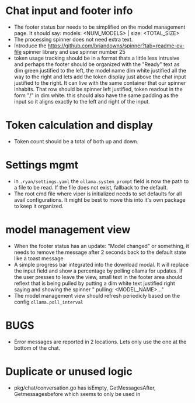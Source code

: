 # Chat input and footer info
- The footer status bar needs to be simplified on the model management page. It should say: models: <NUM_MODELS> | size: <TOTAL_SIZE>
- The processing spinner does not need extra text.
- Introduce the https://github.com/briandowns/spinner?tab=readme-ov-file spinner library and use spinner number 25
- token usage tracking should be in a format thats a little less intrusive and perhaps the footer should be organized with the "Ready" text as dim green justified to the left, the model name dim white justified all the way to the right and lets add the token display just above the chat input justified to the right. It can live with the same container that our spinner inhabits. That row should be spinner left justified, token readout in the form "<IN>/<OUT>" in dim white. this should also have the same padding as the input so it aligns exactly to the left and right of the input.

# Token calculation and display
- Token count should be a total of both up and down. 

# Settings mgmt
- in `.ryan/settings.yaml` the `ollama.system_prompt` field is now the path to a file to be read. If the file does not exist, fallback to the default.
- The root cmd file where viper is initialized needs to set defaults for all avail configurations. It might be best to move this into it's own package to keep it organized.

# model management view
- When the footer status has an update: "Model changed" or something, it needs to remove the message after 2 seconds back to the default state like a toast message
- A simple progress bar integrated into the download modal. It will replace the input field and show a percentage by polling ollama for updates. If the user presses <esc> to leave the view, small text in the footer area should reflext that <model> is being pulled by putting a dim white text justified right saying and showing the spinner "<SPINNER> pulling: <MODEL_NAME>..."
- The model management view should refresh periodicly based on the config `ollama.poll_interval`

# BUGS
- Error messages are reported in 2 locations. Lets only use the one at the bottom of the chat.

# Duplicate or unused logic
- pkg/chat/conversation.go has isEmpty, GetMessagesAfter, Getmessagesbefore which seems to only be used in